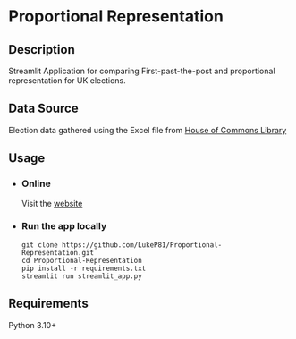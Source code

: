 # Proportional Representation

## Description

Streamlit Application for comparing First-past-the-post and
proportional representation for UK elections.

## Data Source
Election data gathered using the Excel file from [House of Commons Library](https://commonslibrary.parliament.uk/research-briefings/cbp-8647/)

## Usage
- ### Online
  Visit the [website](https://pr-in-uk.streamlit.app)
- ### Run the app locally
  ```
  git clone https://github.com/LukeP81/Proportional-Representation.git
  cd Proportional-Representation
  pip install -r requirements.txt
  streamlit run streamlit_app.py
  ```
  
## Requirements
Python 3.10+
